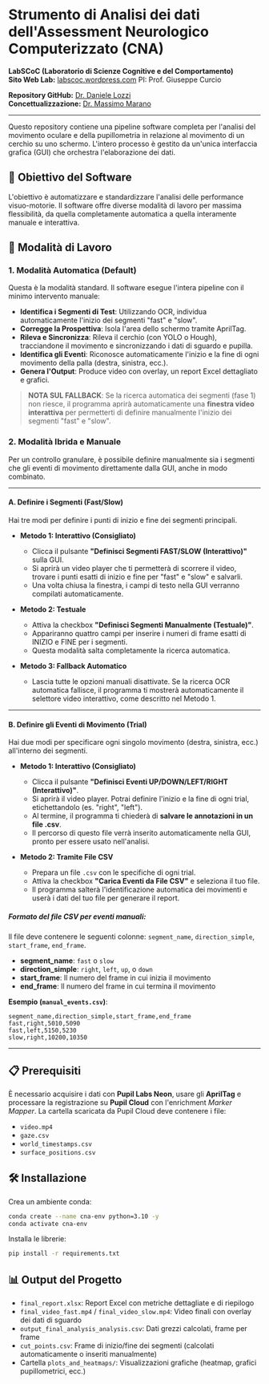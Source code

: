 # Strumento di Analisi dei dati dell'Assessment Neurologico Computerizzato (CNA)

**LabSCoC (Laboratorio di Scienze Cognitive e del Comportamento)**  
**Sito Web Lab:** [labscoc.wordpress.com](https://labscoc.wordpress.com) PI: Prof. Giuseppe Curcio

**Repository GitHub:** [Dr. Daniele Lozzi](https://github.com/danielelozzi)  
**Concettualizzazione:** [Dr. Massimo Marano](https://www.unicampus.it/people/massimo-marano/)

---

Questo repository contiene una pipeline software completa per l'analisi del movimento oculare e della pupillometria in relazione al movimento di un cerchio su uno schermo. L'intero processo è gestito da un'unica interfaccia grafica (GUI) che orchestra l'elaborazione dei dati.

## 🎯 Obiettivo del Software
L'obiettivo è automatizzare e standardizzare l'analisi delle performance visuo-motorie. Il software offre diverse modalità di lavoro per massima flessibilità, da quella completamente automatica a quella interamente manuale e interattiva.

## 🚀 Modalità di Lavoro

### 1. Modalità Automatica (Default)
Questa è la modalità standard. Il software esegue l'intera pipeline con il minimo intervento manuale:

- **Identifica i Segmenti di Test**: Utilizzando OCR, individua automaticamente l'inizio dei segmenti "fast" e "slow".
- **Corregge la Prospettiva**: Isola l'area dello schermo tramite AprilTag.
- **Rileva e Sincronizza**: Rileva il cerchio (con YOLO o Hough), tracciandone il movimento e sincronizzando i dati di sguardo e pupilla.
- **Identifica gli Eventi**: Riconosce automaticamente l'inizio e la fine di ogni movimento della palla (destra, sinistra, ecc.).
- **Genera l'Output**: Produce video con overlay, un report Excel dettagliato e grafici.

> **NOTA SUL FALLBACK**: Se la ricerca automatica dei segmenti (fase 1) non riesce, il programma aprirà automaticamente una **finestra video interattiva** per permetterti di definire manualmente l'inizio dei segmenti "fast" e "slow".

### 2. Modalità Ibrida e Manuale
Per un controllo granulare, è possibile definire manualmente sia i segmenti che gli eventi di movimento direttamente dalla GUI, anche in modo combinato.

---

#### A. Definire i Segmenti (Fast/Slow)
Hai tre modi per definire i punti di inizio e fine dei segmenti principali.

* **Metodo 1: Interattivo (Consigliato)**
    * Clicca il pulsante **"Definisci Segmenti FAST/SLOW (Interattivo)"** sulla GUI.
    * Si aprirà un video player che ti permetterà di scorrere il video, trovare i punti esatti di inizio e fine per "fast" e "slow" e salvarli.
    * Una volta chiusa la finestra, i campi di testo nella GUI verranno compilati automaticamente.

* **Metodo 2: Testuale**
    * Attiva la checkbox **"Definisci Segmenti Manualmente (Testuale)"**.
    * Appariranno quattro campi per inserire i numeri di frame esatti di INIZIO e FINE per i segmenti.
    * Questa modalità salta completamente la ricerca automatica.

* **Metodo 3: Fallback Automatico**
    * Lascia tutte le opzioni manuali disattivate. Se la ricerca OCR automatica fallisce, il programma ti mostrerà automaticamente il selettore video interattivo, come descritto nel Metodo 1.

---

#### B. Definire gli Eventi di Movimento (Trial)
Hai due modi per specificare ogni singolo movimento (destra, sinistra, ecc.) all'interno dei segmenti.

* **Metodo 1: Interattivo (Consigliato)**
    * Clicca il pulsante **"Definisci Eventi UP/DOWN/LEFT/RIGHT (Interattivo)"**.
    * Si aprirà il video player. Potrai definire l'inizio e la fine di ogni trial, etichettandolo (es. "right", "left").
    * Al termine, il programma ti chiederà di **salvare le annotazioni in un file .csv**.
    * Il percorso di questo file verrà inserito automaticamente nella GUI, pronto per essere usato nell'analisi.

* **Metodo 2: Tramite File CSV**
    * Prepara un file `.csv` con le specifiche di ogni trial.
    * Attiva la checkbox **"Carica Eventi da File CSV"** e seleziona il tuo file.
    * Il programma salterà l'identificazione automatica dei movimenti e userà i dati del tuo file per generare il report.

##### Formato del file CSV per eventi manuali:
Il file deve contenere le seguenti colonne: `segment_name`, `direction_simple`, `start_frame`, `end_frame`.

- **segment_name**: `fast` o `slow`
- **direction_simple**: `right`, `left`, `up`, o `down`
- **start_frame**: Il numero del frame in cui inizia il movimento
- **end_frame**: Il numero del frame in cui termina il movimento

**Esempio (`manual_events.csv`)**:
```csv
segment_name,direction_simple,start_frame,end_frame
fast,right,5010,5090
fast,left,5150,5230
slow,right,10200,10350
```

---

## 📋 Prerequisiti
È necessario acquisire i dati con **Pupil Labs Neon**, usare gli **AprilTag** e processare la registrazione su **Pupil Cloud** con l'enrichment *Marker Mapper*. La cartella scaricata da Pupil Cloud deve contenere i file:

- `video.mp4`
- `gaze.csv`
- `world_timestamps.csv`
- `surface_positions.csv`

## 🛠️ Installazione

Crea un ambiente conda:
```bash
conda create --name cna-env python=3.10 -y
conda activate cna-env
```

Installa le librerie:
```bash
pip install -r requirements.txt
```

## 📊 Output del Progetto

- `final_report.xlsx`: Report Excel con metriche dettagliate e di riepilogo
- `final_video_fast.mp4` / `final_video_slow.mp4`: Video finali con overlay dei dati di sguardo
- `output_final_analysis_analysis.csv`: Dati grezzi calcolati, frame per frame
- `cut_points.csv`: Frame di inizio/fine dei segmenti (calcolati automaticamente o inseriti manualmente)
- Cartella `plots_and_heatmaps/`: Visualizzazioni grafiche (heatmap, grafici pupillometrici, ecc.)